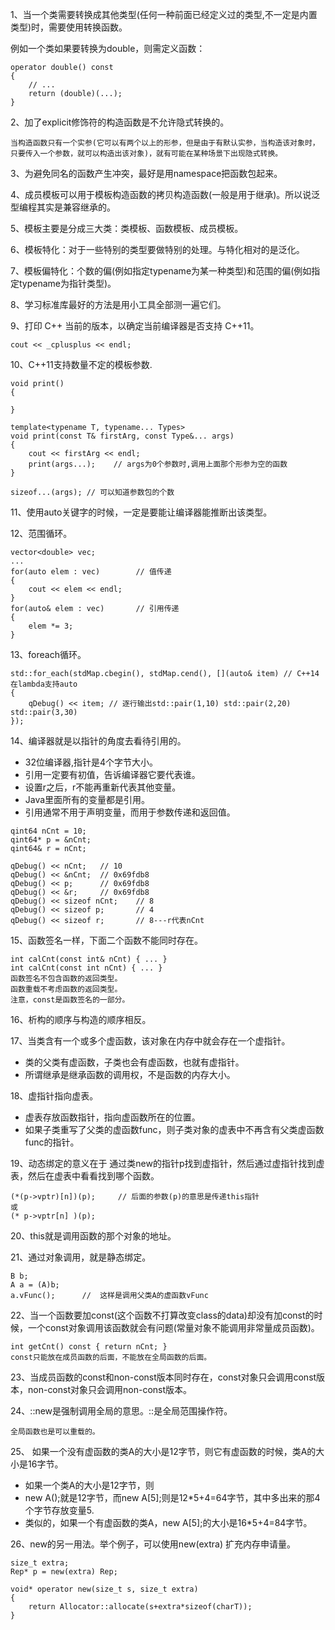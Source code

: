 1、当一个类需要转换成其他类型(任何一种前面已经定义过的类型,不一定是内置类型)时，需要使用转换函数。

例如一个类如果要转换为double，则需定义函数：
```
operator double() const 
{ 
    // ... 
    return (double)(...);
}
```

2、加了explicit修饰符的构造函数是不允许隐式转换的。

`当构造函数只有一个实参(它可以有两个以上的形参，但是由于有默认实参，当构造该对象时，只要传入一个参数，就可以构造出该对象)，就有可能在某种场景下出现隐式转换。`

3、为避免同名的函数产生冲突，最好是用namespace把函数包起来。

4、成员模板可以用于模板构造函数的拷贝构造函数(一般是用于继承)。所以说泛型编程其实是兼容继承的。

5、模板主要是分成三大类：类模板、函数模板、成员模板。

6、模板特化：对于一些特别的类型要做特别的处理。与特化相对的是泛化。

7、模板偏特化：个数的偏(例如指定typename为某一种类型)和范围的偏(例如指定typename为指针类型)。

8、学习标准库最好的方法是用小工具全部测一遍它们。

9、打印 C++ 当前的版本，以确定当前编译器是否支持 C++11。

`cout << _cplusplus << endl;`

10、C++11支持数量不定的模板参数.
```
void print()
{

}

template<typename T, typename... Types>
void print(const T& firstArg, const Type&... args)
{	
	cout << firstArg << endl;
	print(args...);    // args为0个参数时,调用上面那个形参为空的函数
}

sizeof...(args); // 可以知道参数包的个数
```

11、使用auto关键字的时候，一定是要能让编译器能推断出该类型。

12、范围循环。
```
vector<double> vec;
...
for(auto elem : vec)		// 值传递
{
	cout << elem << endl;
}
for(auto& elem : vec)		// 引用传递
{
	elem *= 3;
}
```

13、foreach循环。
```
std::for_each(stdMap.cbegin(), stdMap.cend(), [](auto& item) // C++14在lambda支持auto
{
	qDebug() << item; // 逐行输出std::pair(1,10) std::pair(2,20) std::pair(3,30)
});
```

14、编译器就是以指针的角度去看待引用的。
- 32位编译器,指针是4个字节大小。
- 引用一定要有初值，告诉编译器它要代表谁。
- 设置r之后，r不能再重新代表其他变量。
- Java里面所有的变量都是引用。
- 引用通常不用于声明变量，而用于参数传递和返回值。

```
qint64 nCnt = 10;
qint64* p = &nCnt;
qint64& r = nCnt;

qDebug() << nCnt;	// 10
qDebug() << &nCnt;	// 0x69fdb8
qDebug() << p;		// 0x69fdb8
qDebug() << &r;		// 0x69fdb8
qDebug() << sizeof nCnt;	// 8
qDebug() << sizeof p;		// 4
qDebug() << sizeof r;		// 8---r代表nCnt
```

15、函数签名一样，下面二个函数不能同时存在。
```
int calCnt(const int& nCnt) { ... }
int calCnt(const int nCnt) { ... }
函数签名不包含函数的返回类型。
函数重载不考虑函数的返回类型。
注意，const是函数签名的一部分。
```

16、析构的顺序与构造的顺序相反。

17、当类含有一个或多个虚函数，该对象在内存中就会存在一个虚指针。
- 类的父类有虚函数，子类也会有虚函数，也就有虚指针。
- 所谓继承是继承函数的调用权，不是函数的内存大小。

18、虚指针指向虚表。
- 虚表存放函数指针，指向虚函数所在的位置。
- 如果子类重写了父类的虚函数func，则子类对象的虚表中不再含有父类虚函数func的指针。

19、动态绑定的意义在于 通过类new的指针p找到虚指针，然后通过虚指针找到虚表，然后在虚表中看看找到哪个函数。

```
(*(p->vptr)[n])(p);		// 后面的参数(p)的意思是传递this指针
或
(* p->vptr[n] )(p);
```

20、this就是调用函数的那个对象的地址。

21、通过对象调用，就是静态绑定。
```
B b;
A a = (A)b;
a.vFunc();		//  这样是调用父类A的虚函数vFunc
```

22、当一个函数要加const(这个函数不打算改变class的data)却没有加const的时候，一个const对象调用该函数就会有问题(常量对象不能调用非常量成员函数)。
```
int getCnt() const { return nCnt; }
const只能放在成员函数的后面，不能放在全局函数的后面。
```

23、当成员函数的const和non-const版本同时存在，const对象只会调用const版本，non-const对象只会调用non-const版本。

24、::new是强制调用全局的意思。::是全局范围操作符。

`全局函数也是可以重载的。`

25、 如果一个没有虚函数的类A的大小是12字节，则它有虚函数的时候，类A的大小是16字节。
- 如果一个类A的大小是12字节，则
- new A();就是12字节，而new A[5];则是12*5+4=64字节，其中多出来的那4个字节存放变量5.
- 类似的，如果一个有虚函数的类A，new A[5];的大小是16*5+4=84字节。

26、new的另一用法。举个例子，可以使用new(extra) 扩充内存申请量。
```
size_t extra;
Rep* p = new(extra) Rep;

void* operator new(size_t s, size_t extra)
{
	return Allocator::allocate(s+extra*sizeof(charT));
}
```